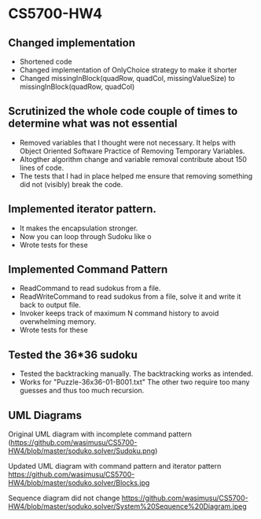 # CS5700-HW4

## Changed implementation
- Shortened code
- Changed implementation of OnlyChoice strategy to make it shorter
- Changed missingInBlock(quadRow, quadCol, missingValueSize) to missingInBlock(quadRow, quadCol)

## Scrutinized the whole code couple of times to determine what was not essential
- Removed variables that I thought were not necessary. It helps with Object Oriented Software Practice of Removing Temporary Variables.
- Altogther algorithm change and variable removal contribute about 150 lines of code.
- The tests that I had in place helped me ensure that removing something did not (visibly) break the code.

## Implemented iterator pattern.
- It makes the encapsulation stronger.
- Now you can loop through Sudoku like o
- Wrote tests for these

## Implemented Command Pattern
- ReadCommand to read sudokus from a file.
- ReadWriteCommand to read sudokus from a file, solve it and write it back to output file.
- Invoker keeps track of maximum N command history to avoid overwhelming memory.
- Wrote tests for these

## Tested the 36*36 sudoku
- Tested the backtracking manually. The backtracking works as intended.
- Works for "Puzzle-36x36-01-B001.txt" The other two require too many guesses and thus too much recursion. 

## UML Diagrams
Original UML diagram with incomplete command pattern
(https://github.com/wasimusu/CS5700-HW4/blob/master/soduko.solver/Sudoku.png)

Updated UML diagram with command pattern and iterator pattern
https://github.com/wasimusu/CS5700-HW4/blob/master/soduko.solver/Blocks.jpg

Sequence diagram did not change
https://github.com/wasimusu/CS5700-HW4/blob/master/soduko.solver/System%20Sequence%20Diagram.jpeg
